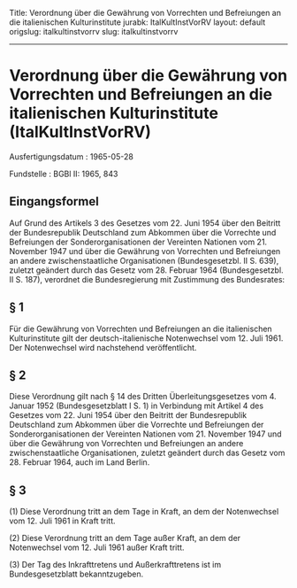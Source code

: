 Title: Verordnung über die Gewährung von Vorrechten und Befreiungen an die italienischen
  Kulturinstitute
jurabk: ItalKultInstVorRV
layout: default
origslug: italkultinstvorrv
slug: italkultinstvorrv

---

# Verordnung über die Gewährung von Vorrechten und Befreiungen an die italienischen Kulturinstitute (ItalKultInstVorRV)

Ausfertigungsdatum
:   1965-05-28

Fundstelle
:   BGBl II: 1965, 843



## Eingangsformel

Auf Grund des Artikels 3 des Gesetzes vom 22. Juni 1954 über den
Beitritt der Bundesrepublik Deutschland zum Abkommen über die
Vorrechte und Befreiungen der Sonderorganisationen der Vereinten
Nationen vom 21. November 1947 und über die Gewährung von Vorrechten
und Befreiungen an andere zwischenstaatliche Organisationen
(Bundesgesetzbl. II S. 639), zuletzt geändert durch das Gesetz vom 28.
Februar 1964 (Bundesgesetzbl. II S. 187), verordnet die
Bundesregierung mit Zustimmung des Bundesrates:


## § 1

Für die Gewährung von Vorrechten und Befreiungen an die italienischen
Kulturinstitute gilt der deutsch-italienische Notenwechsel vom 12.
Juli 1961. Der Notenwechsel wird nachstehend veröffentlicht.


## § 2

Diese Verordnung gilt nach § 14 des Dritten Überleitungsgesetzes vom
4\. Januar 1952 (Bundesgesetzblatt I S. 1) in Verbindung mit Artikel 4
des Gesetzes vom 22. Juni 1954 über den Beitritt der Bundesrepublik
Deutschland zum Abkommen über die Vorrechte und Befreiungen der
Sonderorganisationen der Vereinten Nationen vom 21. November 1947 und
über die Gewährung von Vorrechten und Befreiungen an andere
zwischenstaatliche Organisationen, zuletzt geändert durch das Gesetz
vom 28. Februar 1964, auch im Land Berlin.


## § 3

(1) Diese Verordnung tritt an dem Tage in Kraft, an dem der
Notenwechsel vom 12. Juli 1961 in Kraft tritt.

(2) Diese Verordnung tritt an dem Tage außer Kraft, an dem der
Notenwechsel vom 12. Juli 1961 außer Kraft tritt.

(3) Der Tag des Inkrafttretens und Außerkrafttretens ist im
Bundesgesetzblatt bekanntzugeben.

